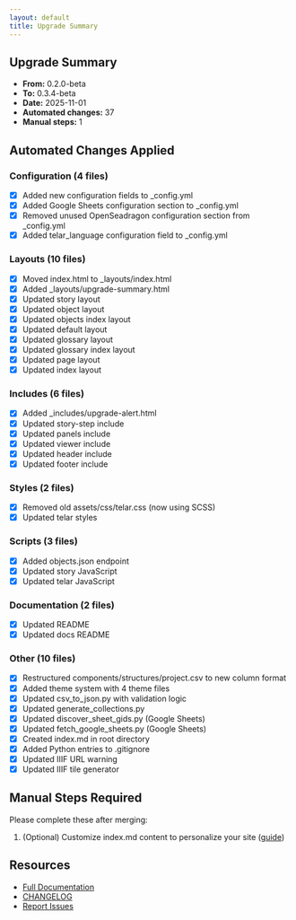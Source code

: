 ```yaml
---
layout: default
title: Upgrade Summary
---
```


## Upgrade Summary
- **From:** 0.2.0-beta
- **To:** 0.3.4-beta
- **Date:** 2025-11-01
- **Automated changes:** 37
- **Manual steps:** 1

## Automated Changes Applied

### Configuration (4 files)

- [x] Added new configuration fields to _config.yml
- [x] Added Google Sheets configuration section to _config.yml
- [x] Removed unused OpenSeadragon configuration section from _config.yml
- [x] Added telar_language configuration field to _config.yml

### Layouts (10 files)

- [x] Moved index.html to _layouts/index.html
- [x] Added _layouts/upgrade-summary.html
- [x] Updated story layout
- [x] Updated object layout
- [x] Updated objects index layout
- [x] Updated default layout
- [x] Updated glossary layout
- [x] Updated glossary index layout
- [x] Updated page layout
- [x] Updated index layout

### Includes (6 files)

- [x] Added _includes/upgrade-alert.html
- [x] Updated story-step include
- [x] Updated panels include
- [x] Updated viewer include
- [x] Updated header include
- [x] Updated footer include

### Styles (2 files)

- [x] Removed old assets/css/telar.css (now using SCSS)
- [x] Updated telar styles

### Scripts (3 files)

- [x] Added objects.json endpoint
- [x] Updated story JavaScript
- [x] Updated telar JavaScript

### Documentation (2 files)

- [x] Updated README
- [x] Updated docs README

### Other (10 files)

- [x] Restructured components/structures/project.csv to new column format
- [x] Added theme system with 4 theme files
- [x] Updated csv_to_json.py with validation logic
- [x] Updated generate_collections.py
- [x] Updated discover_sheet_gids.py (Google Sheets)
- [x] Updated fetch_google_sheets.py (Google Sheets)
- [x] Created index.md in root directory
- [x] Added Python entries to .gitignore
- [x] Updated IIIF URL warning
- [x] Updated IIIF tile generator

## Manual Steps Required

Please complete these after merging:

1. (Optional) Customize index.md content to personalize your site ([guide](https://ampl.clair.ucsb.edu/telar-docs/docs/6-customization/3-home-page/))

## Resources

- [Full Documentation](https://ampl.clair.ucsb.edu/telar-docs)
- [CHANGELOG](https://github.com/UCSB-AMPLab/telar/blob/main/CHANGELOG.md)
- [Report Issues](https://github.com/UCSB-AMPLab/telar/issues)
